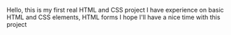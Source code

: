 Hello, this is my first real HTML and CSS project
I have experience on basic HTML and CSS elements, HTML forms
I hope I'll have a nice time with this project